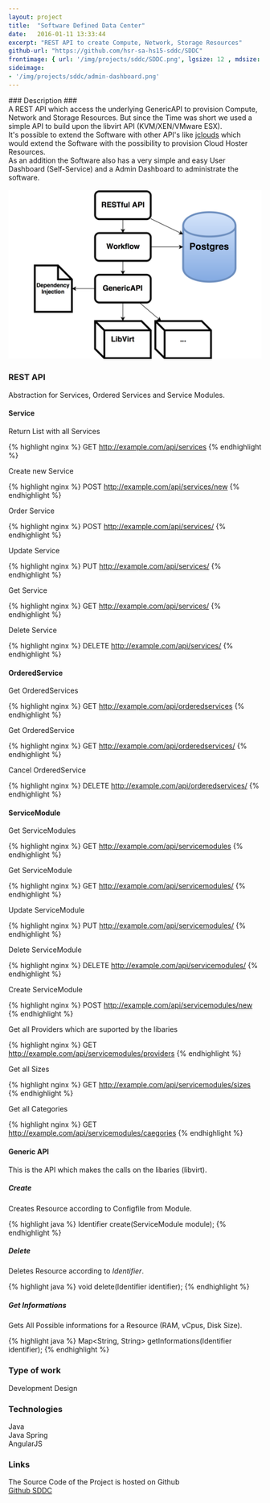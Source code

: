 ```yaml
---
layout: project
title:  "Software Defined Data Center"
date:   2016-01-11 13:33:44
excerpt: "REST API to create Compute, Network, Storage Resources"
github-url: "https://github.com/hsr-sa-hs15-sddc/SDDC"
frontimage: { url: '/img/projects/sddc/SDDC.png', lgsize: 12 , mdsize: 12, smsize: 12, xssize: }
sideimage:
- '/img/projects/sddc/admin-dashboard.png'
---
```


<link itemprop="applicationCategory" href="http://schema.org/WebApplication"/>
### Description ###

<div class="row">
<div class="col-md-7 col-sm-6">
<div itemprop="description">
A REST API which access the underlying GenericAPI to provision Compute, Network and Storage Resources.
But since the Time was short we used a simple API to build upon the libvirt API (KVM/XEN/VMware ESX).<br>
It's possible to extend the Software with other API's like <a href="https://jclouds.apache.org/" reL="nofollow">jclouds</a> which would extend the
Software with the possibility to provision Cloud Hoster Resources.<br>
As an addition the Software also has a very simple and easy User Dashboard (Self-Service) and a Admin Dashboard to administrate the software.
</div>
</div>
<br>
<div class="col-md-5 col-sm-6">
<img src="/img/projects/sddc/architecture.png" alt="Architecture Overview" />
</div>
</div>

### REST API

Abstraction for Services, Ordered Services and Service Modules.

#### Service

Return List with all Services

{% highlight nginx %}
GET http://example.com/api/services
{% endhighlight %}

Create new Service

{% highlight nginx %}
POST http://example.com/api/services/new
{% endhighlight %}

Order Service

{% highlight nginx %}
POST http://example.com/api/services/<id>
{% endhighlight %}

Update Service

{% highlight nginx %}
PUT http://example.com/api/services/<id>
{% endhighlight %}

Get Service

{% highlight nginx %}
GET http://example.com/api/services/<id>
{% endhighlight %}

Delete Service

{% highlight nginx %}
DELETE http://example.com/api/services/<id>
{% endhighlight %}

#### OrderedService

Get OrderedServices

{% highlight nginx %}
GET http://example.com/api/orderedservices
{% endhighlight %}

Get OrderedService

{% highlight nginx %}
GET http://example.com/api/orderedservices/<id>
{% endhighlight %}

Cancel OrderedService

{% highlight nginx %}
DELETE http://example.com/api/orderedservices/<id>
{% endhighlight %}

#### ServiceModule

Get ServiceModules

{% highlight nginx %}
GET http://example.com/api/servicemodules
{% endhighlight %}

Get ServiceModule

{% highlight nginx %}
GET http://example.com/api/servicemodules/<id>
{% endhighlight %}

Update ServiceModule

{% highlight nginx %}
PUT http://example.com/api/servicemodules/<id>
{% endhighlight %}

Delete ServiceModule

{% highlight nginx %}
DELETE http://example.com/api/servicemodules/<id>
{% endhighlight %}

Create ServiceModule

{% highlight nginx %}
POST http://example.com/api/servicemodules/new
{% endhighlight %}

Get all Providers which are suported by the libaries

{% highlight nginx %}
GET http://example.com/api/servicemodules/providers
{% endhighlight %}

Get all Sizes

{% highlight nginx %}
GET http://example.com/api/servicemodules/sizes
{% endhighlight %}

Get all Categories

{% highlight nginx %}
GET http://example.com/api/servicemodules/caegories
{% endhighlight %}


#### Generic API

This is the API which makes the calls on the libaries (libvirt).

##### Create
Creates Resource according to Configfile from Module.

{% highlight java %}
Identifier create(ServiceModule module);
{% endhighlight %}

##### Delete
Deletes Resource according to *Identifier*.

{% highlight java %}
void delete(Identifier identifier);
{% endhighlight %}

##### Get Informations

Gets All Possible informations for a Resource (RAM, vCpus, Disk Size).

{% highlight java %}
Map<String, String> getInformations(Identifier identifier);
{% endhighlight %}


### Type of work

Development
Design

### Technologies

Java  
Java Spring  
AngularJS

### Links

The Source Code of the Project is hosted on Github  
<a itemprop="downloadUrl" href="https://github.com/hsr-sa-hs15-sddc/SDDC">Github SDDC</a>
